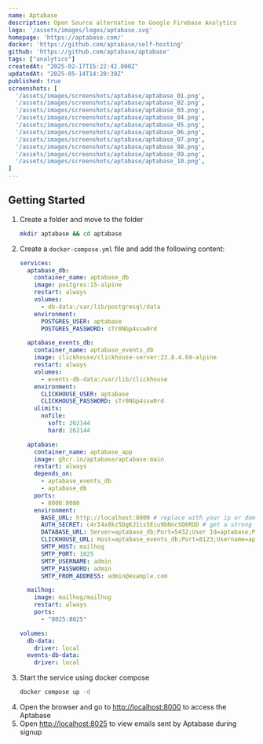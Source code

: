 ```yaml
---
name: Aptabase
description: Open Source alternative to Google Firebase Analytics
logo: '/assets/images/logos/aptabase.svg'
homepage: 'https://aptabase.com/'
docker: 'https://github.com/aptabase/self-hosting'
github: 'https://github.com/aptabase/aptabase'
tags: ["analytics"]
createdAt: "2025-02-17T15:22:42.000Z"
updatedAt: "2025-05-14T14:20:39Z"
published: true
screenshots: [
  '/assets/images/screenshots/aptabase/aptabase_01.png',
  '/assets/images/screenshots/aptabase/aptabase_02.png',
  '/assets/images/screenshots/aptabase/aptabase_03.png',
  '/assets/images/screenshots/aptabase/aptabase_04.png',
  '/assets/images/screenshots/aptabase/aptabase_05.png',
  '/assets/images/screenshots/aptabase/aptabase_06.png',
  '/assets/images/screenshots/aptabase/aptabase_07.png',
  '/assets/images/screenshots/aptabase/aptabase_08.png',
  '/assets/images/screenshots/aptabase/aptabase_09.png',
  '/assets/images/screenshots/aptabase/aptabase_10.png',
]
---
```


## Getting Started

1. Create a folder and move to the folder
    ```bash
    mkdir aptabase && cd aptabase
    ```
2. Create a `docker-compose.yml` file and add the following content:
    ```yaml [docker-compose.yml]
    services:
      aptabase_db:
        container_name: aptabase_db
        image: postgres:15-alpine
        restart: always
        volumes:
          - db-data:/var/lib/postgresql/data
        environment:
          POSTGRES_USER: aptabase
          POSTGRES_PASSWORD: sTr0NGp4ssw0rd

      aptabase_events_db:
        container_name: aptabase_events_db
        image: clickhouse/clickhouse-server:23.8.4.69-alpine
        restart: always
        volumes:
          - events-db-data:/var/lib/clickhouse
        environment:
          CLICKHOUSE_USER: aptabase
          CLICKHOUSE_PASSWORD: sTr0NGp4ssw0rd
        ulimits:
          nofile:
            soft: 262144
            hard: 262144

      aptabase:
        container_name: aptabase_app
        image: ghcr.io/aptabase/aptabase:main
        restart: always
        depends_on:
          - aptabase_events_db
          - aptabase_db
        ports:
          - 8000:8080
        environment:
          BASE_URL: http://localhost:8000 # replace with your ip or domain, including port if needed
          AUTH_SECRET: c4rI4x8kz5DgKJ1is5Eiu9bNncSQ6ROD # get a strong secret from https://randomkeygen.com/
          DATABASE_URL: Server=aptabase_db;Port=5432;User Id=aptabase;Password=sTr0NGp4ssw0rd;Database=aptabase
          CLICKHOUSE_URL: Host=aptabase_events_db;Port=8123;Username=aptabase;Password=sTr0NGp4ssw0rd
          SMTP_HOST: mailhog
          SMTP_PORT: 1025
          SMTP_USERNAME: admin
          SMTP_PASSWORD: admin
          SMTP_FROM_ADDRESS: admin@example.com

      mailhog:
        image: mailhog/mailhog
        restart: always
        ports:
          - "8025:8025"

    volumes:
      db-data:
        driver: local
      events-db-data:
        driver: local
    ```
3. Start the service using docker compose
    ```bash
    docker compose up -d
    ```
4. Open the browser and go to [http://localhost:8000](http://localhost:8000) to access the Aptabase
5. Open [http://localhost:8025](http://localhost:8025) to view emails sent by Aptabase during signup
